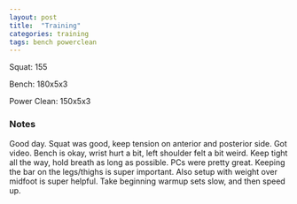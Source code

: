 ```yaml
---
layout: post
title:  "Training"
categories: training
tags: bench powerclean
---
```


Squat:      155

Bench:      180x5x3

Power Clean:   150x5x3

### Notes

Good day. Squat was good, keep tension on anterior and posterior side. Got
video. Bench is okay, wrist hurt a bit, left shoulder felt a bit weird. Keep
tight all the way, hold breath as long as possible. PCs were pretty great.
Keeping the bar on the legs/thighs is super important. Also setup with weight
over midfoot is super helpful. Take beginning warmup sets slow, and then speed
up.
